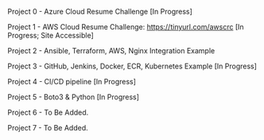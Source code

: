 Project 0 - Azure Cloud Resume Challenge [In Progress]

Project 1 - AWS Cloud Resume Challenge: https://tinyurl.com/awscrc [In Progress; Site Accessible]

Project 2 - Ansible, Terraform, AWS, Nginx Integration Example

Project 3 - GitHub, Jenkins, Docker, ECR, Kubernetes Example [In Progress]

Project 4 - CI/CD pipeline [In Progress]

Project 5 - Boto3 & Python [In Progress]

Project 6 - To Be Added.

Project 7 - To Be Added.
